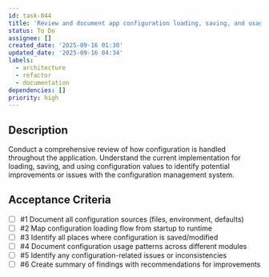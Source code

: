 ```yaml
---
id: task-044
title: 'Review and document app configuration loading, saving, and usage patterns'
status: To Do
assignee: []
created_date: '2025-09-16 01:30'
updated_date: '2025-09-16 04:34'
labels:
  - architecture
  - refactor
  - documentation
dependencies: []
priority: high
---
```


## Description

Conduct a comprehensive review of how configuration is handled throughout the application. Understand the current implementation for loading, saving, and using configuration values to identify potential improvements or issues with the configuration management system.

## Acceptance Criteria
<!-- AC:BEGIN -->
- [ ] #1 Document all configuration sources (files, environment, defaults)
- [ ] #2 Map configuration loading flow from startup to runtime
- [ ] #3 Identify all places where configuration is saved/modified
- [ ] #4 Document configuration usage patterns across different modules
- [ ] #5 Identify any configuration-related issues or inconsistencies
- [ ] #6 Create summary of findings with recommendations for improvements
<!-- AC:END -->
